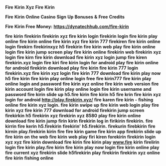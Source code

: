 <strong>Fire</strong> <strong>Kirin</strong> <strong>Xyz</strong> <strong>Fire</strong> <strong>Kirin</strong>

<strong>Fire</strong> <strong>Kirin</strong> <strong>Online</strong> <strong>Casino</strong> <strong>Sign</strong> <strong>Up</strong> <strong>Bonuses</strong> <strong>&</strong> <strong>Free</strong> <strong>Credits</strong>

<strong>Fire</strong> <strong>Kirin</strong> <strong>Free</strong> <strong>Money:</strong> <strong>https://dynatechhub.com/fire-kirin</strong>

<strong>fire</strong> <strong>kirin</strong> <strong>firekirin</strong> <strong>firekirin</strong> <strong>xyz</strong> <strong>fire</strong> <strong>kirin</strong> <strong>login</strong> <strong>firekirin</strong> <strong>login</strong> <strong>fire</strong> <strong>kirin</strong> <strong>play</strong> <strong>online</strong> <strong>fire</strong> <strong>kirin</strong> <strong>online</strong> <strong>fire</strong> <strong>kirin</strong> <strong>xyz</strong> <strong>fire</strong> <strong>kirin</strong> <strong>777</strong> <strong>firekiren</strong> <strong>fire</strong> <strong>kirin</strong> <strong>online</strong> <strong>login</strong> <strong>firekirn</strong> <strong>firekirinxyz</strong> <strong>h5</strong> <strong>firekirin</strong> <strong>fire</strong> <strong>kirin</strong> <strong>web</strong> <strong>play</strong> <strong>fire</strong> <strong>kirin</strong> <strong>online</strong> <strong>login</strong> <strong>fire</strong> <strong>kirin</strong> <strong>jump</strong> <strong>screen</strong> <strong>play</strong> <strong>fire</strong> <strong>kirin</strong> <strong>online</strong> <strong>firekirin</strong> <strong>web</strong> <strong>firekirin</strong> <strong>xyz</strong> <strong>login</strong> <strong>fire</strong> <strong>kirn</strong> <strong>fire</strong> <strong>kirin</strong> <strong>download</strong> <strong>fire</strong> <strong>kirin</strong> <strong>xyz</strong> <strong>login</strong> <strong>jump</strong> <strong>fire</strong> <strong>kiren</strong> <strong>firekirin.xyz</strong> <strong>login</strong> <strong>fire</strong> <strong>kiri</strong> <strong>fire</strong> <strong>kirin</strong> <strong>login</strong> <strong>for</strong> <strong>android</strong> <strong>play</strong> <strong>fire</strong> <strong>kirin</strong> <strong>online</strong> <strong>for</strong> <strong>android</strong> <strong>firekirin</strong> <strong>download</strong> <strong>play</strong> <strong>fire</strong> <strong>kirin</strong> <strong>fire</strong> <strong>kirin</strong> <strong>777</strong> <strong>login</strong> <strong>firekirin.xyz</strong> <strong>fire</strong> <strong>kirin</strong> <strong>xyz</strong> <strong>login</strong> <strong>fire</strong> <strong>kirin</strong> <strong>777</strong> <strong>download</strong> <strong>fire</strong> <strong>kirin</strong> <strong>play</strong> <strong>now</strong> <strong>h5</strong> <strong>fire</strong> <strong>kirin</strong> <strong>fire</strong> <strong>kirin</strong> <strong>play</strong> <strong>online</strong> <strong>login</strong> <strong>free</strong> <strong>fire</strong> <strong>kirin777</strong> <strong>fire</strong> <strong>kirin</strong> <strong>play</strong> <strong>online</strong> <strong>login</strong> <strong>and</strong> <strong>password</strong> <strong>fire</strong> <strong>kirin</strong> <strong>xyz</strong> <strong>online</strong> <strong>fire</strong> <strong>kirin</strong> <strong>web</strong> <strong>version</strong> <strong>fire</strong> <strong>kirin</strong> <strong>account</strong> <strong>login</strong> <strong>fire</strong> <strong>kirin</strong> <strong>play</strong> <strong>online</strong> <strong>login</strong> <strong>fire</strong> <strong>kirin</strong> <strong>username</strong> <strong>and</strong> <strong>password</strong> <strong>fire</strong> <strong>kirin</strong> <strong>slide</strong> <strong>up</strong> <strong>h5.fire</strong> <strong>kirin</strong> <strong>fire</strong> <strong>kirin</strong> <strong>h5</strong> <strong>fire</strong> <strong>krin</strong> <strong>fire</strong> <strong>kirin</strong> <strong>xyz</strong> <strong>login</strong> <strong>for</strong> <strong>android</strong> <strong>http://play.firekirin.xyz/</strong> <strong>fire</strong> <strong>karen</strong> <strong>fire</strong> <strong>kirin</strong> <strong>-</strong> <strong>fishing</strong> <strong>online</strong> <strong>fire</strong> <strong>kirin</strong> <strong>xyz</strong> <strong>login.</strong> <strong>fire</strong> <strong>kirin</strong> <strong>swipe</strong> <strong>up</strong> <strong>fire</strong> <strong>kirin</strong> <strong>web</strong> <strong>login</strong> <strong>play</strong> <strong>fire</strong> <strong>kirin</strong> <strong>xyz</strong> <strong>fire</strong> <strong>kirin</strong> <strong>777</strong> <strong>download</strong> <strong>for</strong> <strong>android</strong> <strong>firekirin</strong> <strong>jump</strong> <strong>screen</strong> <strong>firekirkin</strong> <strong>h5</strong> <strong>firekirin</strong> <strong>xyz</strong> <strong>firekirin</strong> <strong>xyz</strong> <strong>8580</strong> <strong>play</strong> <strong>fire</strong> <strong>kirin</strong> <strong>online</strong> <strong>download</strong> <strong>fire</strong> <strong>kirin</strong> <strong>jump</strong> <strong>firin</strong> <strong>kirin</strong> <strong>firekirin</strong> <strong>log</strong> <strong>in</strong> <strong>firikirin</strong> <strong>firekirin.</strong> <strong>fire</strong> <strong>kirrin</strong> <strong>fire</strong> <strong>kerin</strong> <strong>h5.firekirin</strong> <strong>firekirin'</strong> <strong>h5.firekirin.</strong> <strong>firekurin</strong> <strong>firebkirin</strong> <strong>fire</strong> <strong>kirnin</strong> <strong>play.firekirin</strong> <strong>kirin</strong> <strong>fire</strong> <strong>fire</strong> <strong>kirin</strong> <strong>game</strong> <strong>fire</strong> <strong>kirin</strong> <strong>app</strong> <strong>firekirin</strong> <strong>slide</strong> <strong>up</strong> <strong>fire</strong> <strong>kirin</strong> <strong>on</strong> <strong>the</strong> <strong>web</strong> <strong>fire</strong> <strong>kirin</strong> <strong>web</strong> <strong>play</strong> <strong>firi</strong> <strong>kiren</strong> <strong>forekirin</strong> <strong>firekirin</strong> <strong>login</strong> <strong>xyz</strong> <strong>xyz</strong> <strong>fire</strong> <strong>kirin</strong> <strong>download</strong> <strong>fire</strong> <strong>kirin</strong> <strong>fire</strong> <strong>kirin</strong> <strong>play</strong> <strong>www.fire</strong> <strong>kirin</strong> <strong>firelirin</strong> <strong>login</strong> <strong>fire</strong> <strong>kirin</strong> <strong>play.fire</strong> <strong>kirin</strong> <strong>fire</strong> <strong>kirin</strong> <strong>play</strong> <strong>now</strong> <strong>login</strong> <strong>fire</strong> <strong>kirin</strong> <strong>online</strong> <strong>play</strong> <strong>fire</strong> <strong>current</strong> <strong>xyz</strong> <strong>firekirin</strong> <strong>slide</strong> <strong>h5firekirin</strong> <strong>play</strong> <strong>firekirin</strong> <strong>firekirin</strong> <strong>xyz</strong> <strong>online</strong> <strong>fire</strong> <strong>kirin</strong> <strong>fishing</strong> <strong>online</strong>
